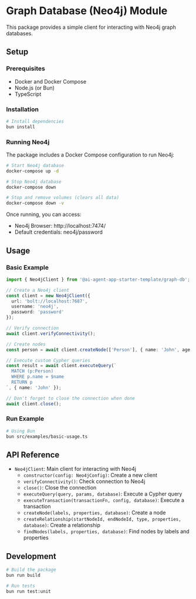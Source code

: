 # Graph Database (Neo4j) Module

This package provides a simple client for interacting with Neo4j graph databases.

## Setup

### Prerequisites

- Docker and Docker Compose
- Node.js (or Bun)
- TypeScript

### Installation

```bash
# Install dependencies
bun install
```

### Running Neo4j

The package includes a Docker Compose configuration to run Neo4j:

```bash
# Start Neo4j database
docker-compose up -d

# Stop Neo4j database
docker-compose down

# Stop and remove volumes (clears all data)
docker-compose down -v
```

Once running, you can access:
- Neo4j Browser: http://localhost:7474/
- Default credentials: neo4j/password

## Usage

### Basic Example

```typescript
import { Neo4jClient } from '@ai-agent-app-starter-template/graph-db';

// Create a Neo4j client
const client = new Neo4jClient({
  url: 'bolt://localhost:7687',
  username: 'neo4j',
  password: 'password'
});

// Verify connection
await client.verifyConnectivity();

// Create nodes
const person = await client.createNode(['Person'], { name: 'John', age: 30 });

// Execute custom Cypher queries
const result = await client.executeQuery(`
  MATCH (p:Person)
  WHERE p.name = $name
  RETURN p
`, { name: 'John' });

// Don't forget to close the connection when done
await client.close();
```

### Run Example

```bash
# Using Bun
bun src/examples/basic-usage.ts
```

## API Reference

- `Neo4jClient`: Main client for interacting with Neo4j
  - `constructor(config: Neo4jConfig)`: Create a new client
  - `verifyConnectivity()`: Check connection to Neo4j
  - `close()`: Close the connection
  - `executeQuery(query, params, database)`: Execute a Cypher query
  - `executeTransaction(transactionFn, config, database)`: Execute a transaction
  - `createNode(labels, properties, database)`: Create a node
  - `createRelationship(startNodeId, endNodeId, type, properties, database)`: Create a relationship
  - `findNodes(labels, properties, database)`: Find nodes by labels and properties

## Development

```bash
# Build the package
bun run build

# Run tests
bun run test:unit
```
